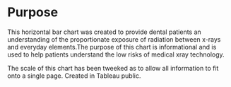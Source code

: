 # Purpose
This horizontal bar chart was created to provide dental patients an understanding of the proportionate exposure of radiation between x-rays and everyday elements.The purpose of this chart is informational and is used to help patients understand the low risks of medical xray technology.

The scale of this chart has been tweeked as to allow all information to fit onto a single page. Created in Tableau public.
